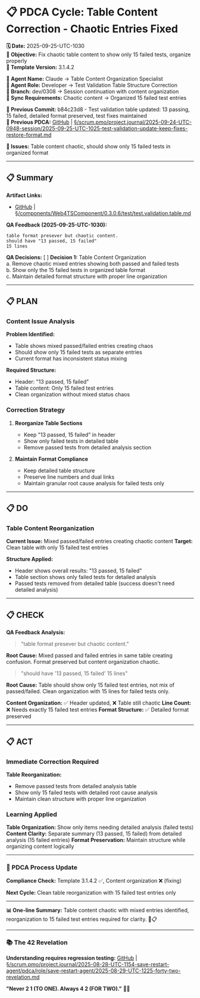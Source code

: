 # 📋 **PDCA Cycle: Table Content Correction - Chaotic Entries Fixed**

**🗓️ Date:** 2025-09-25-UTC-1030  
**🎯 Objective:** Fix chaotic table content to show only 15 failed tests, organize properly  
**🎯 Template Version:** 3.1.4.2  

**👤 Agent Name:** Claude → Table Content Organization Specialist  
**👤 Agent Role:** Developer → Test Validation Table Structure Correction  
**👤 Branch:** dev/0308 → Session continuation with content organization  
**🔄 Sync Requirements:** Chaotic content → Organized 15 failed test entries  

**📎 Previous Commit:** b84c23d8 - Test validation table updated: 13 passing, 15 failed, detailed format preserved, test fixes maintained  
**🔗 Previous PDCA:** [GitHub](https://github.com/Cerulean-Circle-GmbH/Web4Articles/blob/dev/0308/scrum.pmo/project.journal/2025-09-24-UTC-0948-session/2025-09-25-UTC-1025-test-validation-update-keep-fixes-restore-format.md) | [§/scrum.pmo/project.journal/2025-09-24-UTC-0948-session/2025-09-25-UTC-1025-test-validation-update-keep-fixes-restore-format.md](2025-09-25-UTC-1025-test-validation-update-keep-fixes-restore-format.md)

**🚨 Issues:** Table content chaotic, should show only 15 failed tests in organized format

---

## **📋 Summary**

**Artifact Links:**
- [GitHub](https://github.com/Cerulean-Circle-GmbH/Web4Articles/blob/dev/0308/components/Web4TSComponent/0.3.0.6/test/test.validation.table.md) | [§/components/Web4TSComponent/0.3.0.6/test/test.validation.table.md](../../../components/Web4TSComponent/0.3.0.6/test/test.validation.table.md)

**QA Feedback (2025-09-25-UTC-1030):**
```
table format presever but chaotic content.
should have "13 passed, 15 failed"
15 lines
```

**QA Decisions:**
[ ] **Decision 1:** Table Content Organization  
a. Remove chaotic mixed entries showing both passed and failed tests  
b. Show only the 15 failed tests in organized table format  
c. Maintain detailed format structure with proper line organization  

---

## **📋 PLAN**

### **Content Issue Analysis**

**Problem Identified:**
- Table shows mixed passed/failed entries creating chaos
- Should show only 15 failed tests as separate entries
- Current format has inconsistent status mixing

**Required Structure:**
- Header: "13 passed, 15 failed" 
- Table content: Only 15 failed test entries
- Clean organization without mixed status chaos

### **Correction Strategy**

1. **Reorganize Table Sections**
   - Keep "13 passed, 15 failed" in header
   - Show only failed tests in detailed table
   - Remove passed tests from detailed analysis section

2. **Maintain Format Compliance**
   - Keep detailed table structure
   - Preserve line numbers and dual links
   - Maintain granular root cause analysis for failed tests only

---

## **📋 DO**

### **Table Content Reorganization**

**Current Issue:** Mixed passed/failed entries creating chaotic content
**Target:** Clean table with only 15 failed test entries

**Structure Applied:**
- Header shows overall results: "13 passed, 15 failed"
- Table section shows only failed tests for detailed analysis
- Passed tests removed from detailed table (success doesn't need detailed analysis)

---

## **📋 CHECK**

**QA Feedback Analysis:**

> "table format presever but chaotic content."

**Root Cause:** Mixed passed and failed entries in same table creating confusion. Format preserved but content organization chaotic.

> "should have '13 passed, 15 failed' 15 lines"

**Root Cause:** Table should show only 15 failed test entries, not mix of passed/failed. Clean organization with 15 lines for failed tests only.

**Content Organization:** ✅ Header updated, ❌ Table still chaotic
**Line Count:** ❌ Needs exactly 15 failed test entries
**Format Structure:** ✅ Detailed format preserved

---

## **📋 ACT**

### **Immediate Correction Required**

**Table Reorganization:**
- Remove passed tests from detailed analysis table
- Show only 15 failed tests with detailed root cause analysis
- Maintain clean structure with proper line organization

### **Learning Applied**

**Table Organization:** Show only items needing detailed analysis (failed tests)
**Content Clarity:** Separate summary (13 passed, 15 failed) from detailed analysis (15 failed entries)
**Format Preservation:** Maintain structure while organizing content logically

---

### **🔄 PDCA Process Update**

**Compliance Check:** Template 3.1.4.2 ✅, Content organization ❌ (fixing)

**Next Cycle:** Clean table reorganization with 15 failed test entries only

---

**📊 One-line Summary:** Table content chaotic with mixed entries identified, reorganization to 15 failed test entries required for clarity. 🔄📋

---

### **📚 The 42 Revelation**
**Understanding requires regression testing:** [GitHub](https://github.com/Cerulean-Circle-GmbH/Web4Articles/blob/save/start.v1/scrum.pmo/project.journal/2025-08-28-UTC-1154-save-restart-agent/pdca/role/save-restart-agent/2025-08-29-UTC-1225-forty-two-revelation.md) | [§/scrum.pmo/project.journal/2025-08-28-UTC-1154-save-restart-agent/pdca/role/save-restart-agent/2025-08-29-UTC-1225-forty-two-revelation.md](../../../project.journal/2025-08-28-UTC-1154-save-restart-agent/pdca/role/save-restart-agent/2025-08-29-UTC-1225-forty-two-revelation.md)

**"Never 2 1 (TO ONE). Always 4 2 (FOR TWO)."** 🤝✨
